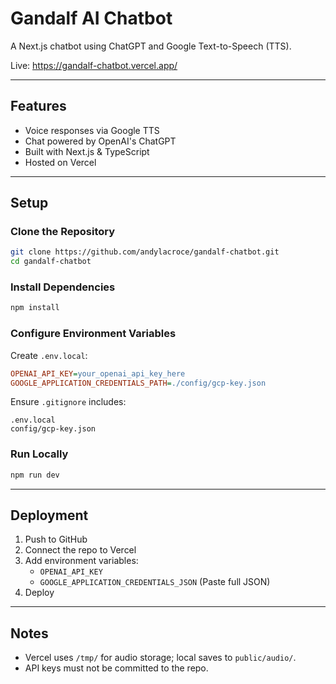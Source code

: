 # Gandalf AI Chatbot

A Next.js chatbot using ChatGPT and Google Text-to-Speech (TTS).

Live: https://gandalf-chatbot.vercel.app/

---

## Features

- Voice responses via Google TTS
- Chat powered by OpenAI's ChatGPT
- Built with Next.js & TypeScript
- Hosted on Vercel

---

## Setup

### Clone the Repository

```bash
git clone https://github.com/andylacroce/gandalf-chatbot.git
cd gandalf-chatbot
```

### Install Dependencies

```bash
npm install
```

### Configure Environment Variables

Create `.env.local`:

```ini
OPENAI_API_KEY=your_openai_api_key_here
GOOGLE_APPLICATION_CREDENTIALS_PATH=./config/gcp-key.json
```

Ensure `.gitignore` includes:

```plaintext
.env.local
config/gcp-key.json
```

### Run Locally

```bash
npm run dev
```

---

## Deployment

1. Push to GitHub
2. Connect the repo to Vercel
3. Add environment variables:
   - `OPENAI_API_KEY`
   - `GOOGLE_APPLICATION_CREDENTIALS_JSON` (Paste full JSON)
4. Deploy

---

## Notes

- Vercel uses `/tmp/` for audio storage; local saves to `public/audio/`.
- API keys must not be committed to the repo.
